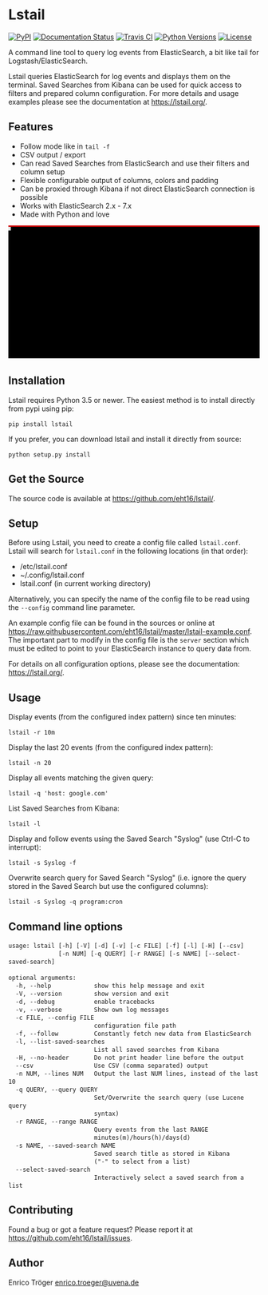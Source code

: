 Lstail
======

[![PyPI](https://img.shields.io/pypi/v/lstail.svg)](https://pypi.org/project/lstail/)
[![Documentation Status](https://readthedocs.org/projects/lstail/badge/?version=latest)](https://lstail.org/)
[![Travis CI](https://travis-ci.org/eht16/lstail.svg?branch=master)](https://travis-ci.org/eht16/lstail)
[![Python Versions](https://img.shields.io/pypi/pyversions/lstail.svg)](https://pypi.org/project/lstail/)
[![License](https://img.shields.io/pypi/l/lstail.svg)](https://pypi.org/project/lstail/)


A command line tool to query log events from ElasticSearch,
a bit like tail for Logstash/ElasticSearch.

Lstail queries ElasticSearch for log events and displays
them on the terminal. Saved Searches from Kibana can be used
for quick access to filters and prepared column configuration.
For more details and usage examples please see the
documentation at https://lstail.org/.


Features
--------

  * Follow mode like in `tail -f`
  * CSV output / export
  * Can read Saved Searches from ElasticSearch and use their
    filters and column setup
  * Flexible configurable output of columns, colors and padding
  * Can be proxied through Kibana if not direct ElasticSearch connection is possible
  * Works with ElasticSearch 2.x - 7.x
  * Made with Python and love

![lstail usage demonstration](docs/lstail-demo.svg)


Installation
------------

Lstail requires Python 3.5 or newer.
The easiest method is to install directly from pypi using pip:

    pip install lstail


If you prefer, you can download lstail and install it
directly from source:

    python setup.py install


Get the Source
--------------

The source code is available at https://github.com/eht16/lstail/.


Setup
-----

Before using Lstail, you need to create a config file called `lstail.conf`.
Lstail will search for `lstail.conf` in the following locations (in that order):

  - /etc/lstail.conf
  - ~/.config/lstail.conf
  - lstail.conf (in current working directory)

Alternatively, you can specify the name of the config file to be read
using the `--config` command line parameter.

An example config file can be found in the sources or online
at https://raw.githubusercontent.com/eht16/lstail/master/lstail-example.conf.
The important part to modify in the config file is the `server` section
which must be edited to point to your ElasticSearch instance to query
data from.

For details on all configuration options, please see the documentation:
https://lstail.org/.


Usage
-----

Display events (from the configured index pattern) since ten minutes:

    lstail -r 10m

Display the last 20 events (from the configured index pattern):

    lstail -n 20

Display all events matching the given query:

    lstail -q 'host: google.com'

List Saved Searches from Kibana:

    lstail -l

Display and follow events using the Saved Search "Syslog" (use Ctrl-C to interrupt):

    lstail -s Syslog -f

Overwrite search query for Saved Search "Syslog" (i.e. ignore the query stored
in the Saved Search but use the configured columns):

    lstail -s Syslog -q program:cron


Command line options
--------------------

    usage: lstail [-h] [-V] [-d] [-v] [-c FILE] [-f] [-l] [-H] [--csv]
                  [-n NUM] [-q QUERY] [-r RANGE] [-s NAME] [--select-saved-search]

    optional arguments:
      -h, --help            show this help message and exit
      -V, --version         show version and exit
      -d, --debug           enable tracebacks
      -v, --verbose         Show own log messages
      -c FILE, --config FILE
                            configuration file path
      -f, --follow          Constantly fetch new data from ElasticSearch
      -l, --list-saved-searches
                            List all saved searches from Kibana
      -H, --no-header       Do not print header line before the output
      --csv                 Use CSV (comma separated) output
      -n NUM, --lines NUM   Output the last NUM lines, instead of the last 10
      -q QUERY, --query QUERY
                            Set/Overwrite the search query (use Lucene query
                            syntax)
      -r RANGE, --range RANGE
                            Query events from the last RANGE
                            minutes(m)/hours(h)/days(d)
      -s NAME, --saved-search NAME
                            Saved search title as stored in Kibana
                            ("-" to select from a list)
      --select-saved-search
                            Interactively select a saved search from a list


Contributing
------------

Found a bug or got a feature request? Please report it at
https://github.com/eht16/lstail/issues.


Author
------

Enrico Tröger <enrico.troeger@uvena.de>
